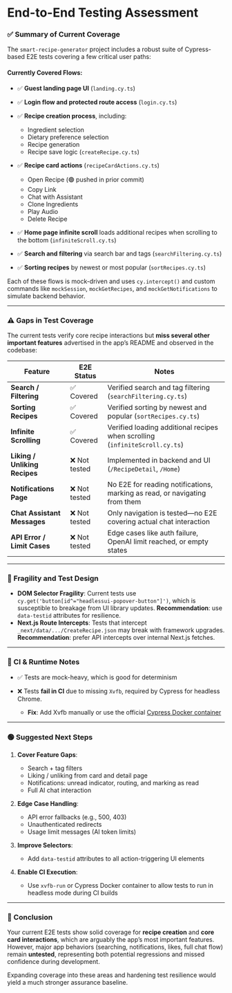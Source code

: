 # End-to-End Testing Assessment

### ✅ Summary of Current Coverage

The `smart-recipe-generator` project includes a robust suite of Cypress-based E2E tests covering a few critical user paths:

#### Currently Covered Flows:

* ✅ **Guest landing page UI** (`landing.cy.ts`)
* ✅ **Login flow and protected route access** (`login.cy.ts`)
* ✅ **Recipe creation process**, including:

  * Ingredient selection
  * Dietary preference selection
  * Recipe generation
  * Recipe save logic (`createRecipe.cy.ts`)
* ✅ **Recipe card actions** (`recipeCardActions.cy.ts`)

  * Open Recipe (🟢 pushed in prior commit)
  * Copy Link
  * Chat with Assistant
  * Clone Ingredients
  * Play Audio
  * Delete Recipe
* ✅ **Home page infinite scroll** loads additional recipes when scrolling to the bottom (`infiniteScroll.cy.ts`)
* ✅ **Search and filtering** via search bar and tags (`searchFiltering.cy.ts`)
* ✅ **Sorting recipes** by newest or most popular (`sortRecipes.cy.ts`)

Each of these flows is mock-driven and uses `cy.intercept()` and custom commands like `mockSession`, `mockGetRecipes`, and `mockGetNotifications` to simulate backend behavior.

---

### ⚠️ Gaps in Test Coverage

The current tests verify core recipe interactions but **miss several other important features** advertised in the app’s README and observed in the codebase:

| Feature                       | E2E Status   | Notes                                                                      |
| ----------------------------- | ------------ | -------------------------------------------------------------------------- |
| **Search / Filtering**        | ✅ Covered    | Verified search and tag filtering (`searchFiltering.cy.ts`)                |
| **Sorting Recipes**           | ✅ Covered    | Verified sorting by newest and popular (`sortRecipes.cy.ts`)               |
| **Infinite Scrolling**        | ✅ Covered    | Verified loading additional recipes when scrolling (`infiniteScroll.cy.ts`) |
| **Liking / Unliking Recipes** | ❌ Not tested | Implemented in backend and UI (`/RecipeDetail`, `/Home`)                   |
| **Notifications Page**        | ❌ Not tested | No E2E for reading notifications, marking as read, or navigating from them |
| **Chat Assistant Messages**   | ❌ Not tested | Only navigation is tested—no E2E covering actual chat interaction          |
| **API Error / Limit Cases**   | ❌ Not tested | Edge cases like auth failure, OpenAI limit reached, or empty states        |

---

### 🧩 Fragility and Test Design

* **DOM Selector Fragility**: Current tests use `cy.get('button[id^="headlessui-popover-button"]')`, which is susceptible to breakage from UI library updates. **Recommendation**: use `data-testid` attributes for resilience.
* **Next.js Route Intercepts**: Tests that intercept `_next/data/.../CreateRecipe.json` may break with framework upgrades. **Recommendation**: prefer API intercepts over internal Next.js fetches.

---

### 🧪 CI & Runtime Notes

* ✅ Tests are mock-heavy, which is good for determinism
* ❌ Tests **fail in CI** due to missing `Xvfb`, required by Cypress for headless Chrome.

  * **Fix**: Add Xvfb manually or use the official [Cypress Docker container](https://docs.cypress.io/guides/continuous-integration/introduction#Docker)

---

### 🟢 Suggested Next Steps

1. **Cover Feature Gaps**:

   * Search + tag filters
   * Liking / unliking from card and detail page
   * Notifications: unread indicator, routing, and marking as read
   * Full AI chat interaction

2. **Edge Case Handling**:

   * API error fallbacks (e.g., 500, 403)
   * Unauthenticated redirects
   * Usage limit messages (AI token limits)

3. **Improve Selectors**:

   * Add `data-testid` attributes to all action-triggering UI elements

4. **Enable CI Execution**:

   * Use `xvfb-run` or Cypress Docker container to allow tests to run in headless mode during CI builds

---

### 📌 Conclusion

Your current E2E tests show solid coverage for **recipe creation** and **core card interactions**, which are arguably the app’s most important features. However, major app behaviors (searching, notifications, likes, full chat flow) remain **untested**, representing both potential regressions and missed confidence during development.

Expanding coverage into these areas and hardening test resilience would yield a much stronger assurance baseline.
